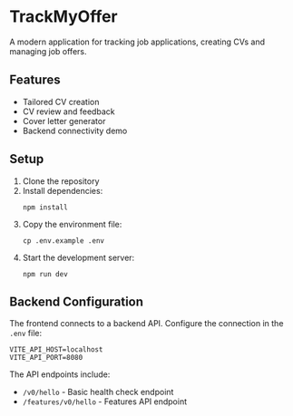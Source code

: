 # TrackMyOffer

A modern application for tracking job applications, creating CVs and managing job offers.

## Features

- Tailored CV creation
- CV review and feedback
- Cover letter generator
- Backend connectivity demo

## Setup

1. Clone the repository
2. Install dependencies:
   ```
   npm install
   ```
3. Copy the environment file:
   ```
   cp .env.example .env
   ```
4. Start the development server:
   ```
   npm run dev
   ```

## Backend Configuration

The frontend connects to a backend API. Configure the connection in the `.env` file:

```
VITE_API_HOST=localhost
VITE_API_PORT=8080
```

The API endpoints include:
- `/v0/hello` - Basic health check endpoint
- `/features/v0/hello` - Features API endpoint 